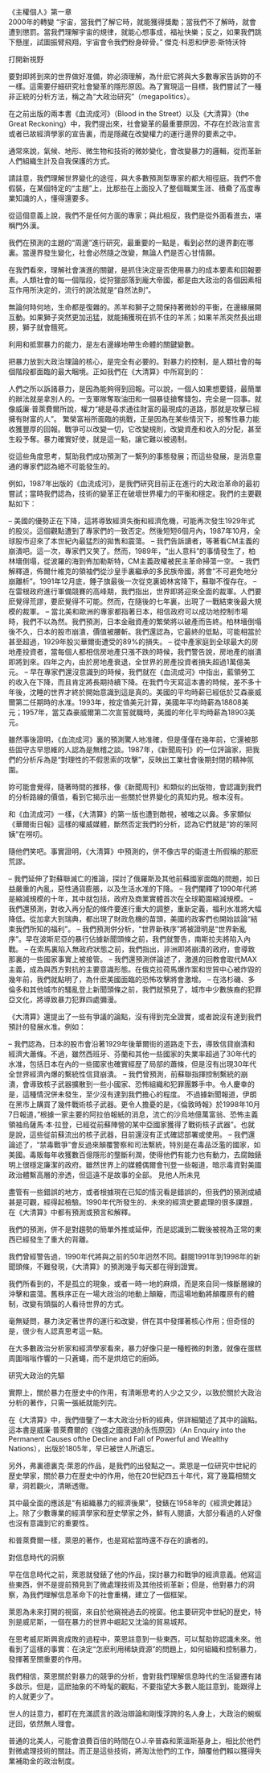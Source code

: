 《主權個人》第一章   
2000年的轉變
“宇宙，當我們了解它時，就能獲得獎勵；當我們不了解時，就會遭到懲罰。當我們理解宇宙的規律，就能心想事成，福祉快樂；反之，如果我們跳下懸崖，試圖振臂飛翔，宇宙會令我們粉身碎骨。”
傑克·科恩和伊恩·斯特沃特

 

打開新視野

要對即將到來的世界做好准備，妳必須理解，為什麽它將與大多數專家告訴妳的不一樣。這需要仔細研究社會變革的隱形原因。為了實現這一目標，我們嘗試了一種非正統的分析方法，稱之為“大政治研究”（megapolitics）。

在之前出版的兩本書《血流成河》（Blood in the Street）以及《大清算》（the Great Reckoning）中，我們提出來，社會變革的最重要原因，不存在於政治宣言或者已故經濟學家的宣告裏，而是隱藏在改變權力的運行邊界的要素之中。

通常來說，氣候、地形、微生物和技術的微妙變化，會改變暴力的邏輯，從而革新人們組織生計及自我保護的方式。

 

請註意，我們理解世界變化的途徑，與大多數預測型專家的都大相徑庭。我們不會假裝，在某個特定的“主題”上，比那些在上面投入了整個職業生涯、積纍了高度專業知識的人，懂得還要多。

從這個意義上說，我們不是任何方面的專家；與此相反，我們是從外面看進去，堪稱門外漢。

我們在預測的主題的“周邊”進行研究，最重要的一點是，看到必然的邊界劃在哪裏。當邊界發生變化，社會必然隨之改變，無論人們是否心甘情願。

在我們看來，理解社會演進的關鍵，是抓住決定是否使用暴力的成本要素和回報要素。人類社會的每一個階段，從狩獵部落到龐大帝國，都是由大政治的各個因素相互作用所決定的，流行的說法就是“自然法則”。

無論何時何地，生命都是復雜的。羔羊和獅子之間保持著微妙的平衡，在邊緣展開互動。如果獅子突然更加迅猛，就能捕獲現在抓不住的羊羔；如果羊羔突然長出翅膀，獅子就會餓死。

利用和抵禦暴力的能力，是左右邊緣地帶生命體的關鍵變數。

 

把暴力放到大政治理論的核心，是完全有必要的。對暴力的控制，是人類社會的每個階段都面臨的最大睏境。正如我們在《大清算》中所寫到的：

人們之所以訴諸暴力，是因為能夠得到回報。可以說，一個人如果想要錢，最簡單的辦法就是拿別人的。一支軍隊奪取油田和一個暴徒搶奪錢包，完全是一回事。就像威廉·普萊費爾所說，權力“總是尋求通往財富的最現成的道路，那就是攻擊已經擁有財富的人”。
繁榮富裕所面臨的挑戰，正是因為在某些情況下，掠奪性暴力能收獲豐厚的回報。戰爭可以改變一切，它改變規則，改變資產和收入的分配，甚至生殺予奪。暴力確實好使，就是這一點，讓它難以被遏制。
 

從這些角度思考，幫助我們成功預測了一繫列的事態發展；而這些發展，是消息靈通的專家們認為絕不可能發生的。

例如，1987年出版的《血流成河》，是我們研究目前正在進行的大政治革命的最初嘗試；當時我們認為，技術的變革正在破壞世界權力的平衡和穩定。我們的主要觀點如下：

–   美國的優勢正在下降，這將導致經濟失衡和經濟危機，可能再次發生1929年式的股災。這個觀點遭到了專家們的一致否定。然後短短6個月內，1987年10月，全球股市迎來了本世紀內最猛烈的拋售和震蕩。
–   我們告訴讀者，等著看CM主義的崩潰吧。這一次，專家們又笑了。然而，1989年，“出人意料”的事情發生了，柏林墻倒塌，從波羅的海到佈加勒斯特，CM主義政權被民主革命掃蕩一空。
–   我們解釋道，佈爾什維克的領袖們從沙皇手裏繼承的多民族帝國，將會”不可避免地分崩離析”。1991年12月底，錘子旗最後一次從克裏姆林宮降下，蘇聯不復存在。
–   在雷根政府進行軍備競賽的高峰期，我們指出，世界即將迎來全面的裁軍。人們要麽覺得荒謬，要麽覺得不可能。然而，在隨後的七年裏，出現了一戰結束後最大規模的裁軍。
–   當北美和歐洲的專家都指著日本，相信政府可以成功地控制市場時，我們不以為然。我們預測，日本金融資產的繁榮將以破產而告終。柏林墻倒塌後不久，日本的股市崩潰，價值被腰斬。我們還認為，它最終的低點，可能相當於甚至超過，1929年股災華爾街遭受的89%的損失。
–   從中產家庭到全球最大的房地產投資者，當每個人都相信房地產只漲不跌的時候，我們警告說，房地產的崩潰即將到來。四年之內，由於房地產衰退，全世界的房產投資者損失超過1萬億美元。
–   早在專家們還沒意識到的時候，我們就在《血流成河》中指出，藍領勞工的收入在下降，而且肯定將長期持續下降。在我們今天寫這本書的時候，差不多十年後，沈睡的世界才終於開始意識到這是真的。美國的平均時薪已經低於艾森豪威爾第二任期時的水准。1993年，按定值美元計算，美國年平均時薪為18808美元；1957年，當艾森豪威爾第二次宣誓就職時，美國的年化平均時薪為18903美元。
 

雖然事後證明，《血流成河》裏的預測驚人地准確，但是僅僅在幾年前，它還被那些固守古早思維的人認為是無稽之談。1987年，《新聞周刊》的一位評論家，把我們的分析斥為是“對理性的不假思索的攻擊”，反映出工業社會後期封閉的精神氛圍。

妳可能會覺得，隨著時間的推移，像《新聞周刊》和類似的出版物，會認識到我們的分析路線的價值，看到它揭示出一些關於世界變化的真知灼見。根本沒有。

和《血流成河》一樣，《大清算》的第一版也遭到敵視，被嗤之以鼻。多家類似《華爾街日報》這樣的權威媒體，斷然否定我們的分析，認為它們就是“妳的笨阿姨”在嘮叨。

隨他們笑吧。事實證明，《大清算》中預測的，併不像古早的衛道士所假稱的那麽荒謬。

–   我們延伸了對蘇聯滅亡的推論，探討了俄羅斯及其他前蘇國家面臨的問題，如日益嚴重的內亂，惡性通貨膨脹，以及生活水准的下降。
–   我們闡釋了1990年代將是縮減規模的十年，其中就包括，政府及商業實體首次在全球範圍縮減規模。
–   我們還預測，對收入再分配的條件要進行重大的調整，重新定義，福利水准將大幅降低。從加拿大到瑞典，都出現了財政危機的苗頭，美國的政客們也開始談論“結束我們所知的福利”。
–   我們預測併分析，“世界新秩序”將被證明是“世界新亂序”。早在波斯尼亞的暴行佔據新聞頭條之前，我們就警告，南斯拉夫將陷入內戰。
–   在索馬裏陷入無政府狀態之前，我們指出，非洲即將崩潰的政府，會導致那裏的一些國家事實上被接管。
–   我們還預測併論述了，激進的回教會取代MAX主義，成為與西方對抗的主要意識形態。在俄克拉荷馬爆炸案和世貿中心被炸毀的幾年前，我們就點明了，為什麽美國面臨的恐怖攻擊將會激增。
–   在洛杉磯、多倫多和其他城市的騷亂登上新聞頭條之前，我們就預見了，城市中少數族裔的犯罪亞文化，將導致暴力犯罪四處彌漫。
 

《大清算》還提出了一些有爭議的論點，沒有得到完全證實，或者說沒有達到我們預計的發展水准。例如：

–   我們認為，日本的股市會沿著1929年後華爾街的道路走下去，導致信貸崩潰和經濟大蕭條。不過，雖然西班牙、芬蘭和其他一些國家的失業率超過了30年代的水准，包括日本在內的一些國家也確實經歴了局部的蕭條，但是沒有出現30年代全世界經濟內爆的繫統性信貸崩潰。
–   我們曾預測，前蘇聯指揮控制繫統的崩潰，會導致核子武器擴散到一些小國家、恐怖組織和犯罪團夥手中。令人慶幸的是，這種情況併未發生，至少沒有達到我們擔心的程度。
不過據新聞報道，伊朗在黑市上購買了幾件戰術核子武器。更令人擔憂的是，《倫敦時報》於1998年10月7日報道，”根據一家主要的阿拉伯報紙的消息，流亡的沙烏地億萬富翁、恐怖主義領袖烏薩馬·本·拉登，已經從前蘇陣營的某中亞國家獲得了戰術核子武器”。也就是說，這些從前蘇流出的核子武器，目前還沒有正式確認部署或使用。
–   我們還論述了，“禁毒戰爭”會反過來顛覆警察和司法繫統，特別是在毒品泛濫的國家，如美國。毒販每年收獲數百億隱形的壟斷利潤，使得他們有能力也有動力，去腐蝕錶明上很穩定廉潔的政府。雖然世界上的媒體偶爾會刊登一些報道，暗示毒資對美國政治體繫高層的滲透，但這遠不是故事的全部。
見他人所未見

盡管有一些錯誤的地方，或者根據現在已知的情況看是錯誤的，但我們的預測成績甚是可觀，經得起檢驗。1990年代所發生的、未來的經濟史要處理的很多課題，在《大清算》中都有預測或預言和解釋。

我們的預測，併不是對趨勢的簡單外推或延伸，而是認識到二戰後被視為正常的東西已經發生了重大的背離。

我們曾經警告過，1990年代將與之前的50年迥然不同。翻閱1991年到1998年的新聞頭條，不難發現，《大清算》的預測幾乎每天都在得到證實。

我們所看到的，不是孤立的現象，或者一時一地的麻煩，而是來自同一條斷層線的沖擊和震蕩。舊秩序正在一場大政治的地動上顛簸，而這場地動將顛覆原有的體制，改變有頭腦的人看待世界的方式。

毫無疑問，暴力決定著世界的運行和改變，併在其中發揮著核心作用；但奇怪的是，很少有人認真思考這一點。

在大多數政治分析家和經濟學家看來，暴力好像只是一種輕微的刺激，就像在蛋糕周圍嗡嗡作響的一只蒼蠅，而不是烘焙它的廚師。

 

研究大政治的先驅

實際上，關於暴力在歴史中的作用，有清晰思考的人少之又少，以致於關於大政治分析的著作，只需一張紙就能列完。

在《大清算》中，我們借鑒了一本大政治分析的經典，併詳細闡述了其中的論點。這本書是威廉·普萊費爾的《強盛之國衰退的永恆原因》（An Enquiry into the Permanent Causes ofthe Decline and Fall of Powerful and Wealthy Nations），出版於1805年，早已被世人所遺忘。

另外，弗裏德裏克·萊恩的作品，是我們的出發點之一。萊恩是一位研究中世紀的歴史學家，關於暴力在歴史中的作用，他在20世紀四五十年代，寫了幾篇相關文章，洞若觀火，清晰透徹。

其中最全面的應該是“有組織暴力的經濟後果”，發錶在1958年的《經濟史雜誌》上。除了少數專業的經濟學家和歴史學家之外，鮮有人閱讀，大部分看過的人好像也沒有意識到它的重要性。

和普萊費爾一樣，萊恩的著作，也是寫給當時還不存在的讀者的。

 

對信息時代的洞察

早在信息時代之前，萊恩就發錶了他的作品，探討暴力和戰爭的經濟意義。他寫這些東西，併不是提前預見到了微處理技術及其他技術革新；但是，他對暴力的洞察，為我們理解信息革命下的社會重構，建立了一個框架。

萊恩為未來打開的視窗，來自於他窺視過去的視窗。他主要研究中世紀的歴史，特別是威尼斯，一個在暴力的世界中崛起又沈淪的貿易城邦。

在思考威尼斯興衰成敗的過程中，萊恩註意到一些東西，可以幫助妳認識未來。他看到了這樣的事實：在決定“怎麽利用稀缺資源”的問題上，如何組織和控制暴力，發揮著至關重要的作用。

我們相信，萊恩關於對暴力的競爭的分析，會對我們理解信息時代的生活變遷有諸多啟示。但是，這麽抽象的不時髦的觀點，不要指望大多數人能註意到，能跟得上的人就更少了。

世人的註意力，都盯在充滿謊言的政治辯論和剛愎浮誇的名人身上，大政治的蜿蜒迂回，依然無人理會。

普通的北美人，可能會浪費百倍的時間在O.J.辛普森和萊溫斯基身上，相比於他們對微處理技術的關註。而正是這些技術，將淘汰他們的工作，顛覆他們賴以獲得失業補助金的政治制度。
